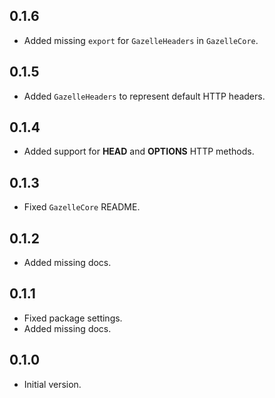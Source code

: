 ## 0.1.6

 - Added missing `export` for `GazelleHeaders` in `GazelleCore`.

## 0.1.5

 - Added `GazelleHeaders` to represent default HTTP headers.

## 0.1.4

 - Added support for **HEAD** and **OPTIONS** HTTP methods.

## 0.1.3

- Fixed `GazelleCore` README.

## 0.1.2

- Added missing docs.

## 0.1.1

- Fixed package settings.
- Added missing docs.

## 0.1.0

- Initial version.

